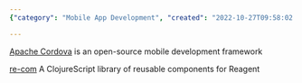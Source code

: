 ```yaml
---
{"category": "Mobile App Development", "created": "2022-10-27T09:58:02.437Z", "date": "2022-10-27 09:58:02", "description": "Discover the process of creating mobile apps using JavaScript, HTML, and CSS with Apache Cordova framework or delve into re-com library for Reagent that utilizes ClojureScript components.", "modified": "2022-10-27T09:59:57.853Z", "tags": ["mobile apps", "JavaScript", "HTML", "CSS", "Apache Cordova", "re-com library", "Reagent", "ClojureScript"], "title": "Use Javascript/Html/Css To Create Mobile App, Simplifying The Processing Of Creating App"}

---
```


[Apache Cordova](https://dev.to/progaurab/how-to-create-android-ios-mobile-app-using-html-css-javascript-6il) is an open-source mobile development framework

[re-com](https://github.com/Day8/re-com) A ClojureScript library of reusable components for Reagent
